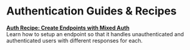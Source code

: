 # Authentication Guides & Recipes

[**Auth Recipe: Create Endpoints with Mixed Auth**](./recipe.mixed-auth.md)<br/>
Learn how to setup an endpoint so that it handles unauthenticated and authenticated users with different responses for each.
